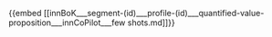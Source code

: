 {{embed  [[innBoK___segment-(id)___profile-(id)___quantified-value-proposition___innCoPilot___few shots.md]]}}







